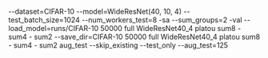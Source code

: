 --dataset=CIFAR-10 --model=WideResNet(40, 10, 4) --test_batch_size=1024 --num_workers_test=8 -sa --sum_groups=2 -val --load_model=runs/CIFAR-10 50000 full WideResNet40_4 platou sum8 - sum4 - sum2 --save_dir=CIFAR-10 50000 full WideResNet40_4 platou sum8 - sum4 - sum2 aug_test --skip_existing --test_only --aug_test=125